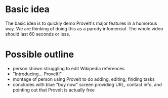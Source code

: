# Basic idea #

The basic idea is to quickly demo ProveIt's major features in a humorous way. We are thinking of doing this as a parody infomercial. The whole video should last 60 seconds or less.

# Possible outline #

  * person shown struggling to edit Wikipedia references
  * "Introducing... ProveIt!"
  * montage of person using ProveIt to do adding, editing, finding tasks
  * concludes with blue "buy now" screen providing URL, contact info, and pointing out that ProveIt is actually free